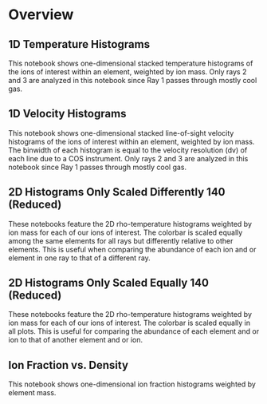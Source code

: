 # Overview

## 1D Temperature Histograms

This notebook shows one-dimensional stacked temperature histograms of the ions of interest within an element, weighted by ion mass. Only rays 2 and 3 are analyzed in this notebook since Ray 1 passes through mostly cool gas.

## 1D Velocity Histograms

This notebook shows one-dimensional stacked line-of-sight velocity histograms of the ions of interest within an element, weighted by ion mass. The binwidth of each histogram is equal to the velocity resolution (dv) of each line due to a COS instrument. Only rays 2 and 3 are analyzed in this notebook since Ray 1 passes through mostly cool gas.


## 2D Histograms Only Scaled Differently 140 (Reduced)

These notebooks feature the 2D rho-temperature histograms weighted by ion mass for each of our ions of interest. The colorbar is scaled equally among 
the same elements for all rays but differently relative to other elements. This is useful when comparing the abundance of each ion and or element
in one ray to that of a different ray.

## 2D Histograms Only Scaled Equally 140 (Reduced)

These notebooks feature the 2D rho-temperature histograms weighted by ion mass for each of our ions of interest. The colorbar is scaled 
equally in all plots. This is useful for comparing the abundance of each element and or ion to that of another element and or ion.

## Ion Fraction vs. Density

This notebook shows one-dimensional ion fraction histograms weighted by element mass.
